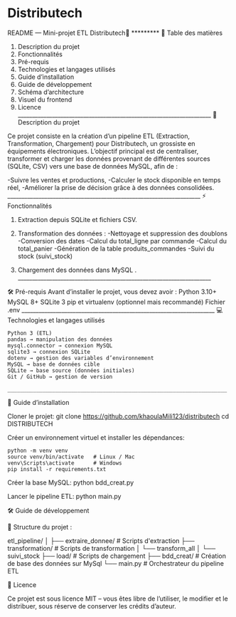 # Distributech
README — Mini-projet ETL Distributech🚀
               *********
📑 Table des matières

1) Description du projet
2) Fonctionnalités
3) Pré-requis
4) Technologies et langages utilisés
5) Guide d’installation
6) Guide de développement
7) Schéma d’architecture
8) Visuel du frontend
9) Licence
                 ____________________________________________________________________
📖 Description du projet

Ce projet consiste en la création d’un pipeline ETL (Extraction, Transformation, Chargement) pour Distributech, un grossiste en équipements électroniques.
L’objectif principal est de centraliser, transformer et charger les données provenant de différentes sources (SQLite, CSV) vers une base de données MySQL, afin de :

-Suivre les ventes et productions,
-Calculer le stock disponible en temps réel,
-Améliorer la prise de décision grâce à des données consolidées.
                 ____________________________________________________________________
⚡ Fonctionnalités

1) Extraction depuis SQLite et fichiers CSV.
2) Transformation des données :
    -Nettoyage et suppression des doublons
    -Conversion des dates
    -Calcul du total_ligne par commande
    -Calcul du total_panier
    -Génération de la table produits_commandes
    -Suivi du stock (suivi_stock)

3) Chargement des données dans MySQL .
                 ____________________________________________________________________

🛠️ Pré-requis
Avant d’installer le projet, vous devez avoir :
    Python 3.10+
    MySQL 8+
    SQLite 3
    pip et virtualenv (optionnel mais recommandé)
    Fichier .env 
                 ____________________________________________________________________
💻 Technologies et langages utilisés

    Python 3 (ETL)
    pandas → manipulation des données
    mysql.connector → connexion MySQL
    sqlite3 → connexion SQLite
    dotenv → gestion des variables d’environnement
    MySQL → base de données cible
    SQLite → base source (données initiales)
    Git / GitHub → gestion de version
                 _____________________________________________________________________

🚀 Guide d’installation

Cloner le projet:
    git clone https://github.com/khaoulaMili123/distributech
    cd DISTRIBUTECH 
                
Créer un environnement virtuel et installer les dépendances:

    python -m venv venv
    source venv/bin/activate   # Linux / Mac
    venv\Scripts\activate      # Windows
    pip install -r requirements.txt

Créer la base MySQL:
    python bdd_creat.py

Lancer le pipeline ETL:
    python main.py

🛠️ Guide de développement

📂 Structure du projet :

etl_pipeline/
│
├── extraire_donnee/       # Scripts d'extraction
├── transformation/        # Scripts de transformation
│   └── transform_all
│   └── suivi_stock 
├── load/                  # Scripts de chargement 
├── bdd_creat/             # Création de base des données sur MySql
└── main.py                # Orchestrateur du pipeline ETL

📜 Licence

Ce projet est sous licence MIT – vous êtes libre de l’utiliser, le modifier et le distribuer, sous réserve de conserver les crédits d’auteur.